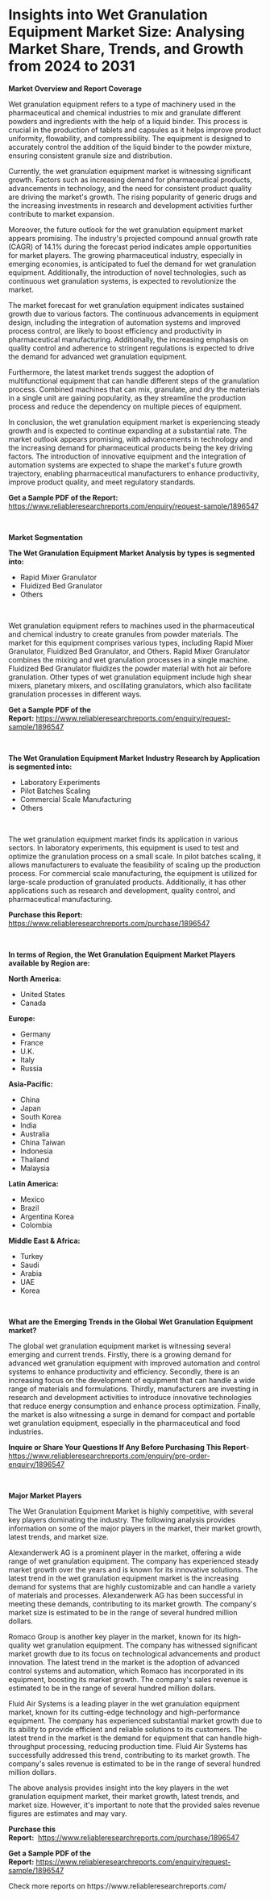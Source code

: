 <p><h1>Insights into Wet Granulation Equipment Market Size: Analysing Market Share, Trends, and Growth from 2024 to 2031</h1></p><p><strong>Market Overview and Report Coverage</strong></p>
<p><p>Wet granulation equipment refers to a type of machinery used in the pharmaceutical and chemical industries to mix and granulate different powders and ingredients with the help of a liquid binder. This process is crucial in the production of tablets and capsules as it helps improve product uniformity, flowability, and compressibility. The equipment is designed to accurately control the addition of the liquid binder to the powder mixture, ensuring consistent granule size and distribution.</p><p>Currently, the wet granulation equipment market is witnessing significant growth. Factors such as increasing demand for pharmaceutical products, advancements in technology, and the need for consistent product quality are driving the market's growth. The rising popularity of generic drugs and the increasing investments in research and development activities further contribute to market expansion.</p><p>Moreover, the future outlook for the wet granulation equipment market appears promising. The industry's projected compound annual growth rate (CAGR) of 14.1% during the forecast period indicates ample opportunities for market players. The growing pharmaceutical industry, especially in emerging economies, is anticipated to fuel the demand for wet granulation equipment. Additionally, the introduction of novel technologies, such as continuous wet granulation systems, is expected to revolutionize the market.</p><p>The market forecast for wet granulation equipment indicates sustained growth due to various factors. The continuous advancements in equipment design, including the integration of automation systems and improved process control, are likely to boost efficiency and productivity in pharmaceutical manufacturing. Additionally, the increasing emphasis on quality control and adherence to stringent regulations is expected to drive the demand for advanced wet granulation equipment.</p><p>Furthermore, the latest market trends suggest the adoption of multifunctional equipment that can handle different steps of the granulation process. Combined machines that can mix, granulate, and dry the materials in a single unit are gaining popularity, as they streamline the production process and reduce the dependency on multiple pieces of equipment.</p><p>In conclusion, the wet granulation equipment market is experiencing steady growth and is expected to continue expanding at a substantial rate. The market outlook appears promising, with advancements in technology and the increasing demand for pharmaceutical products being the key driving factors. The introduction of innovative equipment and the integration of automation systems are expected to shape the market's future growth trajectory, enabling pharmaceutical manufacturers to enhance productivity, improve product quality, and meet regulatory standards.</p></p>
<p><strong>Get a Sample PDF of the Report:</strong> <a href="https://www.reliableresearchreports.com/enquiry/request-sample/1896547">https://www.reliableresearchreports.com/enquiry/request-sample/1896547</a></p>
<p>&nbsp;</p>
<p><strong>Market Segmentation</strong></p>
<p><strong>The Wet Granulation Equipment Market Analysis by types is segmented into:</strong></p>
<p><ul><li>Rapid Mixer Granulator</li><li>Fluidized Bed Granulator</li><li>Others</li></ul></p>
<p>&nbsp;</p>
<p><p>Wet granulation equipment refers to machines used in the pharmaceutical and chemical industry to create granules from powder materials. The market for this equipment comprises various types, including Rapid Mixer Granulator, Fluidized Bed Granulator, and Others. Rapid Mixer Granulator combines the mixing and wet granulation processes in a single machine. Fluidized Bed Granulator fluidizes the powder material with hot air before granulation. Other types of wet granulation equipment include high shear mixers, planetary mixers, and oscillating granulators, which also facilitate granulation processes in different ways.</p></p>
<p><strong>Get a Sample PDF of the Report:</strong>&nbsp;<a href="https://www.reliableresearchreports.com/enquiry/request-sample/1896547">https://www.reliableresearchreports.com/enquiry/request-sample/1896547</a></p>
<p>&nbsp;</p>
<p><strong>The Wet Granulation Equipment Market Industry Research by Application is segmented into:</strong></p>
<p><ul><li>Laboratory Experiments</li><li>Pilot Batches Scaling</li><li>Commercial Scale Manufacturing</li><li>Others</li></ul></p>
<p>&nbsp;</p>
<p><p>The wet granulation equipment market finds its application in various sectors. In laboratory experiments, this equipment is used to test and optimize the granulation process on a small scale. In pilot batches scaling, it allows manufacturers to evaluate the feasibility of scaling up the production process. For commercial scale manufacturing, the equipment is utilized for large-scale production of granulated products. Additionally, it has other applications such as research and development, quality control, and pharmaceutical manufacturing.</p></p>
<p><strong>Purchase this Report:</strong>&nbsp; <a href="https://www.reliableresearchreports.com/purchase/1896547">https://www.reliableresearchreports.com/purchase/1896547</a></p>
<p>&nbsp;</p>
<p><strong>In terms of Region, the Wet Granulation Equipment Market Players available by Region are:</strong></p>
<p>
    <p> <strong> North America: </strong>
        <ul>
            <li>United States</li>
            <li>Canada</li>
        </ul>
        </p> 
    <p> <strong> Europe: </strong>
        <ul>
            <li>Germany</li>
            <li>France</li>
            <li>U.K.</li>
            <li>Italy</li>
            <li>Russia</li>
        </ul>
        </p> 
    <p> <strong> Asia-Pacific: </strong>
        <ul>
            <li>China</li>
            <li>Japan</li>
            <li>South Korea</li>
            <li>India</li>
            <li>Australia</li>
            <li>China Taiwan</li>
            <li>Indonesia</li>
            <li>Thailand</li>
            <li>Malaysia</li>
        </ul>
        </p> 
    <p> <strong> Latin America: </strong>
        <ul>
            <li>Mexico</li>
            <li>Brazil</li>
            <li>Argentina Korea</li>
            <li>Colombia</li>
        </ul>
        </p> 
    <p> <strong> Middle East & Africa: </strong>
        <ul>
            <li>Turkey</li>
            <li>Saudi</li>
            <li>Arabia</li>
            <li>UAE</li>
            <li>Korea</li>
        </ul>
    </p>
    </p>
<p>&nbsp;</p>
<p><strong>What are the Emerging Trends in the Global Wet Granulation Equipment market?</strong></p>
<p><p>The global wet granulation equipment market is witnessing several emerging and current trends. Firstly, there is a growing demand for advanced wet granulation equipment with improved automation and control systems to enhance productivity and efficiency. Secondly, there is an increasing focus on the development of equipment that can handle a wide range of materials and formulations. Thirdly, manufacturers are investing in research and development activities to introduce innovative technologies that reduce energy consumption and enhance process optimization. Finally, the market is also witnessing a surge in demand for compact and portable wet granulation equipment, especially in the pharmaceutical and food industries.</p></p>
<p><strong>Inquire or Share Your Questions If Any Before Purchasing This Report</strong>- <a href="https://www.reliableresearchreports.com/enquiry/pre-order-enquiry/1896547">https://www.reliableresearchreports.com/enquiry/pre-order-enquiry/1896547</a></p>
<p>&nbsp;</p>
<p><strong>Major Market Players</strong></p>
<p><p>The Wet Granulation Equipment Market is highly competitive, with several key players dominating the industry. The following analysis provides information on some of the major players in the market, their market growth, latest trends, and market size. </p><p>Alexanderwerk AG is a prominent player in the market, offering a wide range of wet granulation equipment. The company has experienced steady market growth over the years and is known for its innovative solutions. The latest trend in the wet granulation equipment market is the increasing demand for systems that are highly customizable and can handle a variety of materials and processes. Alexanderwerk AG has been successful in meeting these demands, contributing to its market growth. The company's market size is estimated to be in the range of several hundred million dollars.</p><p>Romaco Group is another key player in the market, known for its high-quality wet granulation equipment. The company has witnessed significant market growth due to its focus on technological advancements and product innovation. The latest trend in the market is the adoption of advanced control systems and automation, which Romaco has incorporated in its equipment, boosting its market growth. The company's sales revenue is estimated to be in the range of several hundred million dollars.</p><p>Fluid Air Systems is a leading player in the wet granulation equipment market, known for its cutting-edge technology and high-performance equipment. The company has experienced substantial market growth due to its ability to provide efficient and reliable solutions to its customers. The latest trend in the market is the demand for equipment that can handle high-throughput processing, reducing production time. Fluid Air Systems has successfully addressed this trend, contributing to its market growth. The company's sales revenue is estimated to be in the range of several hundred million dollars.</p><p>The above analysis provides insight into the key players in the wet granulation equipment market, their market growth, latest trends, and market size. However, it's important to note that the provided sales revenue figures are estimates and may vary.</p></p>
<p><strong>Purchase this Report:</strong>&nbsp;&nbsp;<a href="https://www.reliableresearchreports.com/purchase/1896547">https://www.reliableresearchreports.com/purchase/1896547</a></p>
<p></p>
<p><strong>Get a Sample PDF of the Report:</strong>&nbsp;<a href="https://www.reliableresearchreports.com/enquiry/request-sample/1896547">https://www.reliableresearchreports.com/enquiry/request-sample/1896547</a></p>
<p>Check more reports on https://www.reliableresearchreports.com/</p>